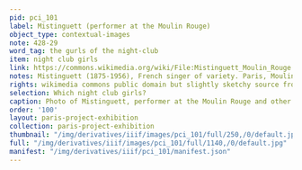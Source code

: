 ```yaml
---
pid: pci_101
label: Mistinguett (performer at the Moulin Rouge)
object_type: contextual-images
note: 428-29
word_tag: the gurls of the night-club
item: night club girls
link: https://commons.wikimedia.org/wiki/File:Mistinguett_Moulin_Rouge.jpg?uselang=fr
notes: Mistinguett (1875-1956), French singer of variety. Paris, Moulin-Rouge.
rights: wikimedia commons public domain but slightly sketchy source from etsy
selection: Which night club girls?
caption: Photo of Mistinguett, performer at the Moulin Rouge and other Paris nightclubs
order: '100'
layout: paris-project-exhibition
collection: paris-project-exhibition
thumbnail: "/img/derivatives/iiif/images/pci_101/full/250,/0/default.jpg"
full: "/img/derivatives/iiif/images/pci_101/full/1140,/0/default.jpg"
manifest: "/img/derivatives/iiif/pci_101/manifest.json"
---
```

